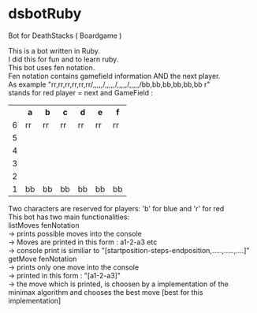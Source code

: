 # dsbotRuby
Bot for DeathStacks ( Boardgame ) <br>

This is a bot written in Ruby.  <br>
I did this for fun and to learn ruby. <br>
This bot uses fen notation.  <br>
Fen notation contains gamefield information AND the next player.  <br>
As example "rr,rr,rr,rr,rr,rr/,,,,,/,,,,,/,,,,,/,,,,,/bb,bb,bb,bb,bb,bb r"  <br> 
stands for red player = next and GameField : <br>
<table>
  <tr>
<th></th>
<th>a</th>
<th>b</th>
<th>c</th>
<th>d</th>
<th>e</th>
<th>f</th>

  </tr>
<tr> 
<td> 	6</td> 
<td> rr</td>
<td> rr</td>
<td> rr</td>
<td> rr</td>
<td> rr</td>
<td> rr</td>

</tr>
<tr> 
<td> 	5</td> 
<td> </td>
<td> </td>
<td> </td>
<td> </td>
<td> </td>
<td> </td>

</tr>
<tr> 
	<td> 	4</td> 
<td> </td>
<td> </td>
<td> </td>
<td> </td>
<td> </td>
<td> </td>

</tr>
<tr> 
	<td> 	3</td> 
<td> </td>
<td> </td>
<td> </td>
<td> </td>
<td> </td>
<td> </td>

</tr>
<tr> 
	<td> 	2</td> 
<td> </td>
<td> </td>
<td> </td>
<td> </td>
<td> </td>
<td> </td>

</tr>
<tr> 
	<td> 	1</td> 
<td> bb</td>
<td> bb</td>
<td> bb</td>
<td> bb</td>
<td> bb</td>
<td> bb</td>

</tr>

</table>

Two characters are reserved for players: 'b' for blue and 'r' for red  <br>
This bot has two main functionalities:  <br>
listMoves fenNotation  <br>
-> prints possible moves into the console  <br>
-> Moves are printed in this form : a1-2-a3 etc  <br>
-> console print is similiar to "[startposition-steps-endposition,.....,.....,....]"  <br>
getMove fenNotation  <br>
-> prints only one move into the console  <br>
-> printed in this form : "[a1-2-a3]"  <br>
-> the move which is printed, is choosen by a implementation of the minimax algorithm and chooses the best move [best for this implementation]  <br>


